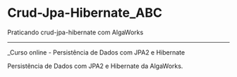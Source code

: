 # Crud-Jpa-Hibernate_ABC
Praticando crud-jpa-hibernate com AlgaWorks
______________________________________________________________________________________________________________________________

_Curso online - Persistência de Dados com JPA2 e Hibernate

Persistência de Dados com JPA2 e Hibernate da AlgaWorks.

